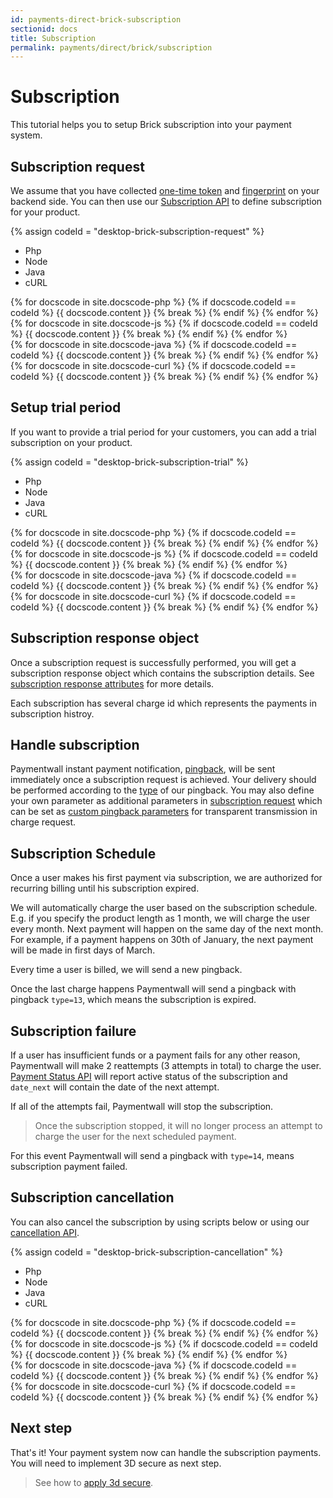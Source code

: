 ```yaml
---
id: payments-direct-brick-subscription
sectionid: docs
title: Subscription
permalink: payments/direct/brick/subscription
---
```


# Subscription

This tutorial helps you to setup Brick subscription into your payment system.

## Subscription request

We assume that you have collected [one-time token](/payments/direct/brick/create-form) and [fingerprint](/payments/direct/brick/create-form) on your backend side. You can then use our [Subscription API](/apis#section-brick-subscription) to define subscription for your product.

{% assign codeId = "desktop-brick-subscription-request" %}
<div class="docs-code" id="{{ codeId }}">
  <ul class="docs-code-tabs">
    <li>
      <a class="docs-code-tabs__tab is-active" lang="php">Php</a>
    </li>
    <li>
      <a class="docs-code-tabs__tab" lang="js">Node</a>
    </li>
    <li>
      <a class="docs-code-tabs__tab" lang="java">Java</a>
    </li>
    <li>
      <a class="docs-code-tabs__tab" lang="curl">cURL</a>
    </li>
  </ul>
  <div class="docs-code-tabs__body js-lang-php is-active">
    {% for docscode in site.docscode-php %}
    {% if docscode.codeId == codeId %}
    {{ docscode.content }}
    {% break %}
    {% endif %}
    {% endfor %}
  </div>
  <div class="docs-code-tabs__body js-lang-js">
    {% for docscode in site.docscode-js %}
    {% if docscode.codeId == codeId %}
    {{ docscode.content }}
    {% break %}
    {% endif %}
    {% endfor %}
  </div>
  <div class="docs-code-tabs__body js-lang-java">
    {% for docscode in site.docscode-java %}
    {% if docscode.codeId == codeId %}
    {{ docscode.content }}
    {% break %}
    {% endif %}
    {% endfor %}
  </div>
  <div class="docs-code-tabs__body js-lang-curl">
    {% for docscode in site.docscode-curl %}
    {% if docscode.codeId == codeId %}
    {{ docscode.content }}
    {% break %}
    {% endif %}
    {% endfor %}
  </div>
</div>

## Setup trial period

If you want to provide a trial period for your customers, you can add a trial subscription on your product.

{% assign codeId = "desktop-brick-subscription-trial" %}
<div class="docs-code" id="{{ codeId }}">
  <ul class="docs-code-tabs">
    <li>
      <a class="docs-code-tabs__tab is-active" lang="php">Php</a>
    </li>
    <li>
      <a class="docs-code-tabs__tab" lang="js">Node</a>
    </li>
    <li>
      <a class="docs-code-tabs__tab" lang="java">Java</a>
    </li>
    <li>
      <a class="docs-code-tabs__tab" lang="curl">cURL</a>
    </li>
  </ul>
  <div class="docs-code-tabs__body js-lang-php is-active">
    {% for docscode in site.docscode-php %}
    {% if docscode.codeId == codeId %}
    {{ docscode.content }}
    {% break %}
    {% endif %}
    {% endfor %}
  </div>
  <div class="docs-code-tabs__body js-lang-js">
    {% for docscode in site.docscode-js %}
    {% if docscode.codeId == codeId %}
    {{ docscode.content }}
    {% break %}
    {% endif %}
    {% endfor %}
  </div>
  <div class="docs-code-tabs__body js-lang-java">
    {% for docscode in site.docscode-java %}
    {% if docscode.codeId == codeId %}
    {{ docscode.content }}
    {% break %}
    {% endif %}
    {% endfor %}
  </div>
  <div class="docs-code-tabs__body js-lang-curl">
    {% for docscode in site.docscode-curl %}
    {% if docscode.codeId == codeId %}
    {{ docscode.content }}
    {% break %}
    {% endif %}
    {% endfor %}
  </div>
</div> 

## Subscription response object

Once a subscription request is successfully performed, you will get a subscription response object which contains the subscription details. See [subscription response attributes](/apis#section-brick-subscription-object) for more details.

Each subscription has several charge id which represents the payments in subscription histroy.

## Handle subscription 

Paymentwall instant payment notification, [pingback](/default-pingback), will be sent immediately once a subscription request is achieved. Your delivery should be performed according to the [type](/default-pingback#pingback-type) of our pingback. You may also define your own parameter as additional parameters in [subscription request](#subscription-request) which can be set as [custom pingback parameters](/pingback-custom-parameters) for transparent transmission in charge request.

## Subscription Schedule

Once a user makes his first payment via subscription, we are authorized for recurring billing until his subscription expired.

We will automatically charge the user based on the subscription schedule. E.g. if you specify the product length as 1 month, we will charge the user every month. Next payment will happen on the same day of the next month. For example, if a payment happens on 30th of January, the next payment will be made in first days of March.

Every time a user is billed, we will send a new pingback.

Once the last charge happens Paymentwall will send a pingback with pingback ```type=13```,  which means the subscription is expired.

## Subscription failure

If a user has insufficient funds or a payment fails for any other reason, Paymentwall will make 2 reattempts (3 attempts in total) to charge the user. [Payment Status API](/apis#section-tools-payment-status) will report active status of the subscription and ```date_next``` will contain the date of the next attempt.

If all of the attempts fail, Paymentwall will stop the subscription.

> Once the subscription stopped, it will no longer process an attempt to charge the user for the next scheduled payment.

For this event Paymentwall will send a pingback with ```type=14```, means subscription payment failed.

## Subscription cancellation

You can also cancel the subscription by using scripts below or using our [cancellation API](/apis#section-tools-cancellation).

{% assign codeId = "desktop-brick-subscription-cancellation" %}
<div class="docs-code" id="{{ codeId }}">
  <ul class="docs-code-tabs">
    <li>
      <a class="docs-code-tabs__tab is-active" lang="php">Php</a>
    </li>
    <li>
      <a class="docs-code-tabs__tab" lang="js">Node</a>
    </li>
    <li>
      <a class="docs-code-tabs__tab" lang="java">Java</a>
    </li>
    <li>
      <a class="docs-code-tabs__tab" lang="curl">cURL</a>
    </li>
  </ul>
  <div class="docs-code-tabs__body js-lang-php is-active">
    {% for docscode in site.docscode-php %}
    {% if docscode.codeId == codeId %}
    {{ docscode.content }}
    {% break %}
    {% endif %}
    {% endfor %}
  </div>
  <div class="docs-code-tabs__body js-lang-js">
    {% for docscode in site.docscode-js %}
    {% if docscode.codeId == codeId %}
    {{ docscode.content }}
    {% break %}
    {% endif %}
    {% endfor %}
  </div>
  <div class="docs-code-tabs__body js-lang-java">
    {% for docscode in site.docscode-java %}
    {% if docscode.codeId == codeId %}
    {{ docscode.content }}
    {% break %}
    {% endif %}
    {% endfor %}
  </div>
  <div class="docs-code-tabs__body js-lang-curl">
    {% for docscode in site.docscode-curl %}
    {% if docscode.codeId == codeId %}
    {{ docscode.content }}
    {% break %}
    {% endif %}
    {% endfor %}
  </div>
</div> 

## Next step

That's it! Your payment system now can handle the subscription payments. You will need to implement 3D secure as next step.

> See how to [apply 3d secure](/payments/direct/brick/3dsecure).